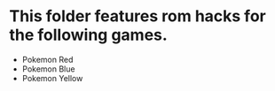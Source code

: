 # This folder features rom hacks for the following games.

- Pokemon Red
- Pokemon Blue
- Pokemon Yellow

